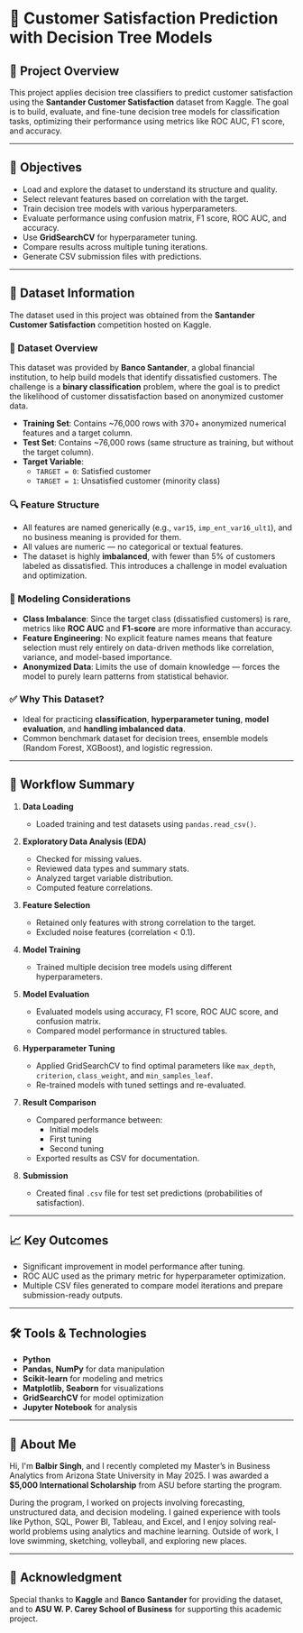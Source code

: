 # 🌟 Customer Satisfaction Prediction with Decision Tree Models

## 📁 Project Overview

This project applies decision tree classifiers to predict customer satisfaction using the **Santander Customer Satisfaction** dataset from Kaggle. The goal is to build, evaluate, and fine-tune decision tree models for classification tasks, optimizing their performance using metrics like ROC AUC, F1 score, and accuracy.

---

## 🎯 Objectives

- Load and explore the dataset to understand its structure and quality.
- Select relevant features based on correlation with the target.
- Train decision tree models with various hyperparameters.
- Evaluate performance using confusion matrix, F1 score, ROC AUC, and accuracy.
- Use **GridSearchCV** for hyperparameter tuning.
- Compare results across multiple tuning iterations.
- Generate CSV submission files with predictions.

---

## 📂 Dataset Information

The dataset used in this project was obtained from the **Santander Customer Satisfaction** competition hosted on Kaggle.

### 📌 Dataset Overview

This dataset was provided by **Banco Santander**, a global financial institution, to help build models that identify dissatisfied customers. The challenge is a **binary classification** problem, where the goal is to predict the likelihood of customer dissatisfaction based on anonymized customer data.

- **Training Set**: Contains ~76,000 rows with 370+ anonymized numerical features and a target column.
- **Test Set**: Contains ~76,000 rows (same structure as training, but without the target column).
- **Target Variable**:  
  - `TARGET = 0`: Satisfied customer  
  - `TARGET = 1`: Unsatisfied customer (minority class)

### 🔍 Feature Structure

- All features are named generically (e.g., `var15`, `imp_ent_var16_ult1`), and no business meaning is provided for them.
- All values are numeric — no categorical or textual features.
- The dataset is highly **imbalanced**, with fewer than 5% of customers labeled as dissatisfied. This introduces a challenge in model evaluation and optimization.

### 🧪 Modeling Considerations

- **Class Imbalance**: Since the target class (dissatisfied customers) is rare, metrics like **ROC AUC** and **F1-score** are more informative than accuracy.
- **Feature Engineering**: No explicit feature names means that feature selection must rely entirely on data-driven methods like correlation, variance, and model-based importance.
- **Anonymized Data**: Limits the use of domain knowledge — forces the model to purely learn patterns from statistical behavior.

### ✅ Why This Dataset?

- Ideal for practicing **classification**, **hyperparameter tuning**, **model evaluation**, and **handling imbalanced data**.
- Common benchmark dataset for decision trees, ensemble models (Random Forest, XGBoost), and logistic regression.

---

## 🧠 Workflow Summary

1. **Data Loading**
   - Loaded training and test datasets using `pandas.read_csv()`.

2. **Exploratory Data Analysis (EDA)**
   - Checked for missing values.
   - Reviewed data types and summary stats.
   - Analyzed target variable distribution.
   - Computed feature correlations.

3. **Feature Selection**
   - Retained only features with strong correlation to the target.
   - Excluded noise features (correlation < 0.1).

4. **Model Training**
   - Trained multiple decision tree models using different hyperparameters.

5. **Model Evaluation**
   - Evaluated models using accuracy, F1 score, ROC AUC score, and confusion matrix.
   - Compared model performance in structured tables.

6. **Hyperparameter Tuning**
   - Applied GridSearchCV to find optimal parameters like `max_depth`, `criterion`, `class_weight`, and `min_samples_leaf`.
   - Re-trained models with tuned settings and re-evaluated.

7. **Result Comparison**
   - Compared performance between:
     - Initial models
     - First tuning
     - Second tuning
   - Exported results as CSV for documentation.

8. **Submission**
   - Created final `.csv` file for test set predictions (probabilities of satisfaction).

---

## 📈 Key Outcomes

- Significant improvement in model performance after tuning.
- ROC AUC used as the primary metric for hyperparameter optimization.
- Multiple CSV files generated to compare model iterations and prepare submission-ready outputs.

---

## 🛠️ Tools & Technologies

- **Python**  
- **Pandas, NumPy** for data manipulation  
- **Scikit-learn** for modeling and metrics  
- **Matplotlib, Seaborn** for visualizations  
- **GridSearchCV** for model optimization  
- **Jupyter Notebook** for analysis

---

## 👤 About Me

Hi, I'm **Balbir Singh**, and I recently completed my Master’s in Business Analytics from Arizona State University in May 2025. I was awarded a **$5,000 International Scholarship** from ASU before starting the program.

During the program, I worked on projects involving forecasting, unstructured data, and decision modeling. I gained experience with tools like Python, SQL, Power BI, Tableau, and Excel, and I enjoy solving real-world problems using analytics and machine learning. Outside of work, I love swimming, sketching, volleyball, and exploring new places.

---

## 📝 Acknowledgment

Special thanks to **Kaggle** and **Banco Santander** for providing the dataset, and to **ASU W. P. Carey School of Business** for supporting this academic project.
